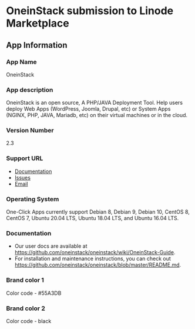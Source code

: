 # OneinStack submission to Linode Marketplace

## App Information

### App Name
OneinStack

### App description
OneinStack is an open source, A PHP/JAVA Deployment Tool. Help users deploy Web Apps (WordPress, Joomla, Drupal, etc) or System Apps (NGINX, PHP, JAVA, Mariadb, etc) on their virtual machines or in the cloud.

### Version Number
2.3

### Support URL
* [Documentation](https://github.com/oneinstack/oneinstack/wiki/OneinStack-Guide)
* [Issues](https://github.com/oneinstack/oneinstack/issues)
* [Email](mailto:lj2007331@gmail.com)

### Operating System
One-Click Apps currently support Debian 8, Debian 9, Debian 10, CentOS 8, CentOS 7, Ubuntu 20.04 LTS, Ubuntu 18.04 LTS, and Ubuntu 16.04 LTS.

### Documentation
* Our user docs are available at https://github.com/oneinstack/oneinstack/wiki/OneinStack-Guide.
* For installation and maintenance instructions, you can check out https://github.com/oneinstack/oneinstack/blob/master/README.md. 

### Brand color 1
Color code - #55A3DB

### Brand color 2
Color code - black
